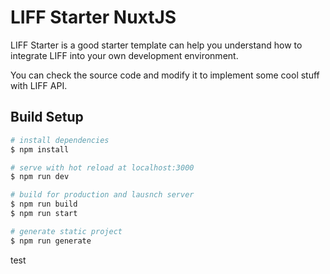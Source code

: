 # LIFF Starter NuxtJS

LIFF Starter is a good starter template can help you understand how to integrate LIFF into your own development environment.

You can check the source code and modify it to implement some cool stuff with LIFF API.

## Build Setup

```bash
# install dependencies
$ npm install

# serve with hot reload at localhost:3000
$ npm run dev

# build for production and lausnch server
$ npm run build
$ npm run start

# generate static project
$ npm run generate
```


test